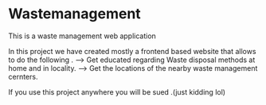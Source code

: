 # Wastemanagement
This is a waste management web application

In this project we have created mostly a frontend based website that allows to do the following .
--> Get educated regarding Waste disposal methods at home and in locality.
--> Get the locations of the nearby waste management cernters.


If you use this project anywhere you will be sued .(just kidding lol)
